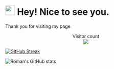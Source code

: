 <h1><img src="https://emojis.slackmojis.com/emojis/images/1531849430/4246/blob-sunglasses.gif?1531849430" width="30"/> Hey! Nice to see you.</h1>

Thank you for visiting my page

<p align="center"> 
  Visitor count<br>
  <img src="https://profile-counter.glitch.me/romankhadka/count.svg" />
</p>

[![GitHub Streak](https://github-readme-streak-stats.herokuapp.com?user=romankhadka&theme=dark)](https://git.io/streak-stats)

![Roman's GitHub stats](https://github-readme-stats.vercel.app/api?username=romankhadka&hide=&show=prs_merged&theme=transparent&include_all_commits=true&show_icons=true)

